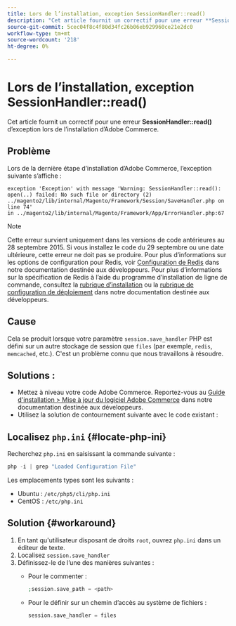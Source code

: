 ```yaml
---
title: Lors de l’installation, exception SessionHandler::read()
description: "Cet article fournit un correctif pour une erreur **SessionHandler::read()** d’exception lors de l’installation d’Adobe Commerce."
source-git-commit: 5cec04f8c4f80d34fc26b06eb929960ce21e2dc0
workflow-type: tm+mt
source-wordcount: '218'
ht-degree: 0%

---
```



# Lors de l’installation, exception SessionHandler::read()

Cet article fournit un correctif pour une erreur **SessionHandler::read()** d’exception lors de l’installation d’Adobe Commerce.

## Problème

Lors de la dernière étape d’installation d’Adobe Commerce, l’exception suivante s’affiche :

```temrinal
exception 'Exception' with message 'Warning: SessionHandler::read():
open(..) failed: No such file or directory (2) ../magento2/lib/internal/Magento/Framework/Session/SaveHandler.php on line 74'
in ../magento2/lib/internal/Magento/Framework/App/ErrorHandler.php:67
```

>[!NOTE]
>
>Cette erreur survient uniquement dans les versions de code antérieures au 28 septembre 2015. Si vous installez le code du 29 septembre ou une date ultérieure, cette erreur ne doit pas se produire. Pour plus d’informations sur les options de configuration pour Redis, voir [Configuration de Redis](https://devdocs.magento.com/guides/v2.3/config-guide/redis/config-redis.html) dans notre documentation destinée aux développeurs. Pour plus d’informations sur la spécification de Redis à l’aide du programme d’installation de ligne de commande, consultez la [rubrique d’installation](https://devdocs.magento.com/guides/v2.3/install-gde/install/cli/install-cli-install.html) ou la [ rubrique de configuration de déploiement](https://devdocs.magento.com/guides/v2.3/install-gde/install/cli/install-cli-subcommands-deployment.html#instgde-cli-subcommands-configphp) dans notre documentation destinée aux développeurs.

## Cause

Cela se produit lorsque votre paramètre `session.save_handler` PHP est défini sur un autre stockage de session que `files` (par exemple, `redis`, `memcached`, etc.). C&#39;est un problème connu que nous travaillons à résoudre.

## Solutions :

* Mettez à niveau votre code Adobe Commerce. Reportez-vous au [Guide d&#39;installation > Mise à jour du logiciel Adobe Commerce](https://devdocs.magento.com/guides/v2.3/install-gde/install/cli/install-cli-uninstall.html#instgde-install-magento-update) dans notre documentation destinée aux développeurs.
* Utilisez la solution de contournement suivante avec le code existant :

## Localisez `php.ini` {#locate-php-ini}

Recherchez `php.ini` en saisissant la commande suivante :

```php
php -i | grep "Loaded Configuration File"
```

Les emplacements types sont les suivants :

* Ubuntu : `/etc/php5/cli/php.ini`
* CentOS : `/etc/php.ini`

## Solution {#workaround}

1. En tant qu&#39;utilisateur disposant de droits `root`, ouvrez `php.ini` dans un éditeur de texte.
1. Localisez `session.save_handler`
1. Définissez-le de l’une des manières suivantes :
   * Pour le commenter :

     ```php
     ;session.save_path = <path>
     ```

   * Pour le définir sur un chemin d’accès au système de fichiers :

     ```php
     session.save_handler = files
     ```
